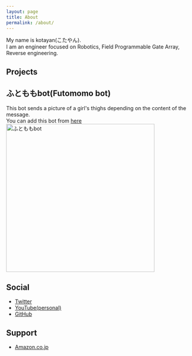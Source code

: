 ```yaml
---
layout: page
title: About
permalink: /about/
---
```

My name is kotayan(こたやん).  
I am an engineer focused on Robotics, Field Programmable Gate Array, Reverse engineering.  

## Projects
## ふとももbot(Futomomo bot)
This bot sends a picture of a girl's thighs depending on the content of the message.  
You can add this bot from [here](https://line.me/R/ti/p/%40hdi2947s)
<br>
<img src="https://user-images.githubusercontent.com/16555696/108971857-19992080-76c6-11eb-898b-4a0bf3331d72.jpg" alt="ふとももbot" width="400"/>


## Social
- [Twitter](https://twitter.com/kotayan_0415)
- [YouTube(personal)](https://www.youtube.com/user/kotayan41555)
- [GitHub](https://github.com/k0tayan)

## Support
- [Amazon.co.jp](https://www.amazon.jp/hz/wishlist/ls/14XFT7NL7F4NG?ref_=wl_share)
